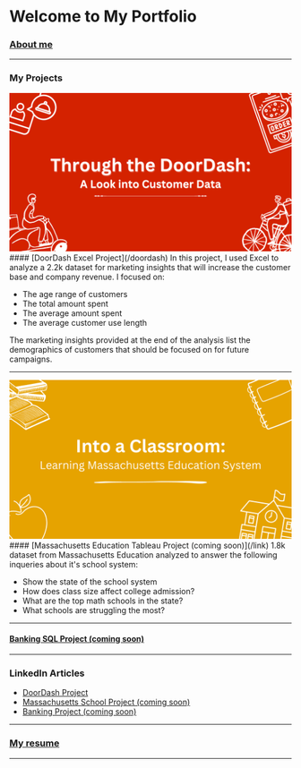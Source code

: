 # Welcome to My Portfolio

### [About me](/aboutme)

---

### My Projects

<img src="images/DoorDash_CaseStudy.png?raw=true"/>
#### [DoorDash Excel Project](/doordash)
In this project, I used Excel to analyze a 2.2k dataset for marketing insights that will increase the customer base and company revenue. I focused on:
<ul>
  <li>The age range of customers</li>
  <li>The total amount spent</li>
  <li>The average amount spent</li>
  <li>The average customer use length</li>
</ul>
The marketing insights provided at the end of the analysis list the demographics of customers that should be focused on for future campaigns.

---
<img src="images/Massachusetts_CaseStudy.png?raw=true"/>
#### [Massachusetts Education Tableau Project (coming soon)](/link)
1.8k dataset from Massachusetts Education analyzed to answer the following inqueries about it's school system:
<ul>
  <li>Show the state of the school system</li>
  <li>How does class size affect college admission?</li>
  <li>What are the top math schools in the state?</li>
  <li>What schools are struggling the most?</li>
</ul>

---
#### [Banking SQL Project (coming soon)](/link)

---

### LinkedIn Articles

- [DoorDash Project](https://www.linkedin.com/pulse/through-doordash-look-customer-data-xavier-quinn/)
- [Massachusetts School Project (coming soon)](/link)
- [Banking Project (coming soon)](/link)

---

### [My resume](files/resume.pdf)

---


